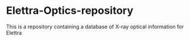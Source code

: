 # Elettra-Optics-repository
This is a repository containing a database of X-ray optical information for Elettra
